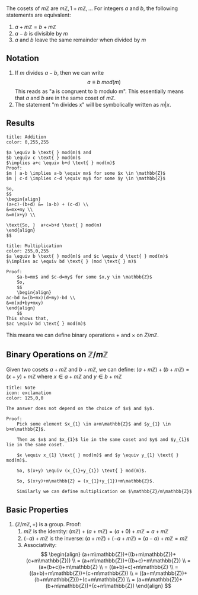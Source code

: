 The cosets of $m\mathbb{Z}$ are $m\mathbb{Z},1+m\mathbb{Z},\dots$
For integers $a$ and $b$, the following statements are equivalent:
1. $a+m\mathbb{Z}=b+m\mathbb{Z}$
2. $a-b$ is divisible by $m$
3. $a$ and $b$ leave the same remainder when divided by $m$

## Notation

1. If $m$ divides $a-b$, then we can write	$$
	a \equiv b \text{ } mod(m)
	$$This reads as "a is congruent to b modulo m". This essentially means that $a$ and $b$ are in the same coset of $m\mathbb{Z}$.
2. The statement "m divides x" will be symbolically written as $m|x$.

## Results

```ad-note
title: Addition
color: 0,255,255

$a \equiv b \text{ } mod(m)$ and
$b \equiv c \text{ } mod(m)$
$\implies a+c \equiv b+d \text{ } mod(m)$
Proof:
$m | a-b \implies a-b \equiv mx$ for some $x \in \mathbb{Z}$
$m | c-d \implies c-d \equiv my$ for some $y \in \mathbb{Z}$

So,
$$
\begin{align}
(a+c)-(b+d) &= (a-b) + (c-d) \\
&=mx+my \\
&=m(x+y) \\

\text{So, }  a+c=b+d \text{ } mod(m)
\end{align}
$$
```

```ad-note
title: Multiplication
color: 255,0,255
$a \equiv b \text{ } mod(m)$ and $c \equiv d \text{ } mod(m)$
$\implies ac \equiv bd \text{ } (mod \text{ } m)$

Proof:
	$a-b=mx$ and $c-d=my$ for some $x,y \in \mathbb{Z}$
	So,
	$$
	\begin{align}
ac-bd &=(b+mx)(d+my)-bd \\
&=m(xd+by+mxy)
\end{align}
	$$
This shows that,
$ac \equiv bd \text{ } mod(m)$
```

This means we can define binary operations $+$ and $\times$ on $Z/m\mathbb{Z}$.

## Binary Operations on $\mathbb{Z}/m\mathbb{Z}$

Given two cosets $a+m\mathbb{Z}$ and $b+m\mathbb{Z}$, we can define:
$(a+m\mathbb{Z})+(b+m\mathbb{Z})=(x+y)+m\mathbb{Z}$ where $x \in a +m\mathbb{Z} \text{ and } y \in b +m\mathbb{Z}$

```ad-note
title: Note
icon: exclamation
color: 125,0,0

The answer does not depend on the choice of $x$ and $y$.

Proof:
	Pick some element $x_{1} \in a+m\mathbb{Z}$ and $y_{1} \in b+m\mathbb{Z}$.
	
	Then as $x$ and $x_{1}$ lie in the same coset and $y$ and $y_{1}$ lie in the same coset.
	
	$x \equiv x_{1} \text{ } mod(m)$ and $y \equiv y_{1} \text{ } mod(m)$.
	
	So, $(x+y) \equiv (x_{1}+y_{1}) \text{ } mod(m)$.
	
	So, $(x+y)+m\mathbb{Z} = (x_{1}+y_{1})+m\mathbb{Z}$.
	
	Similarly we can define multiplication on $\mathbb{Z}/m\mathbb{Z}$
```

## Basic Properties

1. $(\mathbb{Z}/m\mathbb{Z}, +)$ is a group.
	Proof:
	1. $m\mathbb{Z}$ is the identity:
		$(m\mathbb{Z})+(a+m\mathbb{Z})=(a+0)+m\mathbb{Z}=a+m\mathbb{Z}$
	2. $(-a) +m\mathbb{Z}$ is the inverse:
		$(a+m\mathbb{Z})+(-a+m\mathbb{Z})=(a-a)+m\mathbb{Z}=m\mathbb{Z}$
	3. Associativity:	$$
		\begin{align}
(a+m\mathbb{Z})+((b+m\mathbb{Z})+(c+m\mathbb{Z})) \\
= (a+m\mathbb{Z})+((b+c)+m\mathbb{Z}) \\
= (a+(b+c))+m\mathbb{Z} \\
= ((a+b)+c)+m\mathbb{Z} \\
= ((a+b)+m\mathbb{Z})+(c+m\mathbb{Z}) \\
= ((a+m\mathbb{Z})+(b+m\mathbb{Z}))+(c+m\mathbb{Z}) \\
= (a+m\mathbb{Z})+(b+m\mathbb{Z})+(c+m\mathbb{Z})
\end{align}
		$$
		